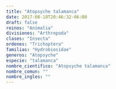 ```yaml
---
title: "Atopsyche talamanca"
date: 2017-08-18T20:46:32-06:00
draft: false
reinos: "Animalia"
divisiones: "Arthropoda"
clases: "Insecta"
ordenes: "﻿Trichoptera"
familias: "Hydrobiosidae"
generos: "Atopsyche"
especie: "talamanca"
nombre_cientifico: "Atopsyche talamanca"
nombre_comun: ""
nombre_ingles: ""
---
```

